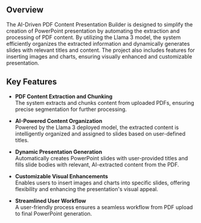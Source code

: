 ## Overview

The AI-Driven PDF Content Presentation Builder is designed to simplify the creation of PowerPoint presentation by automating the extraction and processing of PDF content. By utilizing the Llama 3 model, the system efficiently organizes the extracted information and dynamically generates slides with relevant titles and content. The project also includes features for inserting images and charts, ensuring visually enhanced and customizable presentation.

## Key Features

- **PDF Content Extraction and Chunking**  
  The system extracts and chunks content from uploaded PDFs, ensuring precise segmentation for further processing.

- **AI-Powered Content Organization**  
  Powered by the Llama 3 deployed model, the extracted content is intelligently organized and assigned to slides based on user-defined titles.

- **Dynamic Presentation Generation**  
  Automatically creates PowerPoint slides with user-provided titles and fills slide bodies with relevant, AI-extracted content from the PDF.

- **Customizable Visual Enhancements**  
  Enables users to insert images and charts into specific slides, offering flexibility and enhancing the presentation's visual appeal.

- **Streamlined User Workflow**  
  A user-friendly process ensures a seamless workflow from PDF upload to final PowerPoint generation.
